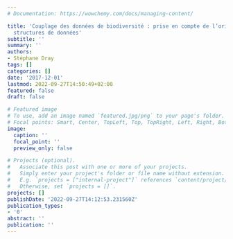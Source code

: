 ```yaml
---
# Documentation: https://wowchemy.com/docs/managing-content/

title: 'Couplage des données de biodiversité : prise en compte de l’originalité des
  structures de données'
subtitle: ''
summary: ''
authors:
- Stéphane Dray
tags: []
categories: []
date: '2017-12-01'
lastmod: 2022-09-27T14:50:49+02:00
featured: false
draft: false

# Featured image
# To use, add an image named `featured.jpg/png` to your page's folder.
# Focal points: Smart, Center, TopLeft, Top, TopRight, Left, Right, BottomLeft, Bottom, BottomRight.
image:
  caption: ''
  focal_point: ''
  preview_only: false

# Projects (optional).
#   Associate this post with one or more of your projects.
#   Simply enter your project's folder or file name without extension.
#   E.g. `projects = ["internal-project"]` references `content/project/deep-learning/index.md`.
#   Otherwise, set `projects = []`.
projects: []
publishDate: '2022-09-27T14:12:53.231560Z'
publication_types:
- '0'
abstract: ''
publication: ''
---
```

